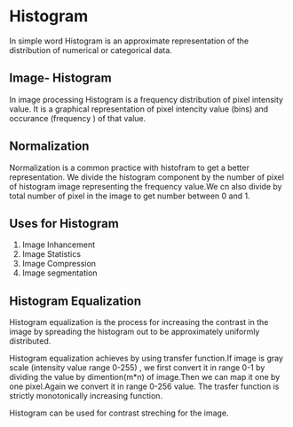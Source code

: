 # Histogram

In simple word Histogram is an approximate representation of the distribution of numerical or categorical data.

## Image- Histogram

In image processing Histogram is a frequency distribution of pixel intensity value. It is a graphical representation of pixel intencity value (bins) and occurance (frequency ) of that value.

## Normalization 

Normalization is a common practice with histofram to get a better representation.
We divide the histogram component by the number of pixel of histogram image representing the frequency value.We cn also divide by total number of pixel in the image to get number between 0 and 1.

## Uses for Histogram

1) Image Inhancement
2) Image Statistics
3) Image Compression
4) Image segmentation

## Histogram Equalization

Histogram equalization is the process for increasing the contrast in the image by spreading the histogram out to be approximately uniformly distributed.

Histogram equalization achieves by using transfer function.If image is gray scale (intensity value range 0-255) , we first convert it in range 0-1 by dividing the value by dimention(m*n) of image.Then we can map it one by one pixel.Again we convert it in range 0-256 value. The trasfer function  is strictly monotonically increasing function. 

Histogram can be used for contrast streching for the image.
